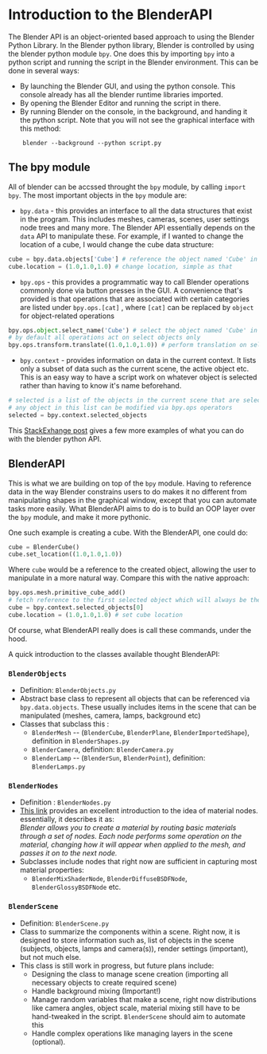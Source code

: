 # Introduction to the BlenderAPI

The Blender API is an object-oriented based approach to using the Blender Python Library. In the Blender python library,
Blender is controlled by using the blender python module `bpy`. One does this by importing `bpy` into a python script and
running the script in the Blender environment. This can be done in several ways:
* By launching the Blender GUI, and using the python console. This console already has all the blender runtime libraries
 imported.
* By opening the Blender Editor and running the script in there.
* By running Blender on the console, in the background, and handing it the python script. Note that you will not see the 
graphical interface with this method:
```
    blender --background --python script.py
```

## The bpy module

All of blender can be accssed throught the `bpy` module, by calling `import bpy`.
The most important objects in the `bpy` module are:

* `bpy.data` - this provides an interface to all the data structures that exist in the program. This includes meshes,
cameras, scenes, user settings node trees and many more. The Blender API essentially depends on the `data` API to
manipulate these. For example, if I wanted to change the location of a cube, I would change the cube data structure:

```python
cube = bpy.data.objects['Cube'] # reference the object named 'Cube' in the program
cube.location = (1.0,1.0,1.0) # change location, simple as that
```

* `bpy.ops` - this provides a programmatic way to call Blender operations commonly done via button presses in the GUI. 
 A convenience that's provided is that operations that are associated with certain categories are listed under `bpy.ops.[cat]` 
 , where `[cat]` can be replaced by `object` for object-related operations
```python
bpy.ops.object.select_name('Cube') # select the object named 'Cube' in the program
# by default all operations act on select objects only
bpy.ops.transform.translate((1.0,1.0,1.0)) # perform translation on selected object
```

* `bpy.context` - provides information on data in the current context. It lists only a subset of data such as the 
current scene, the active object etc. This is an easy way to have a script work on whatever object is selected rather 
than having to know it's name beforehand.
```python
# selected is a list of the objects in the current scene that are selected
# any object in this list can be modified via bpy.ops operators
selected = bpy.context.selected_objects
```

This [StackExhange post](https://blender.stackexchange.com/questions/9353/what-is-the-difference-between-items-listed-in-bpy-ops-bpy-data-and-bpy-context)
gives a few more examples of what you can do with the blender python API.

## BlenderAPI

This is what we are building on top of the `bpy` module. Having to reference data in the way Blender constrains users to
do makes it no different from manipulating shapes in the graphical window, except that you can automate tasks more easily.
What BlenderAPI aims to do is to build an OOP layer over the `bpy` module, and make it more pythonic.

One such example is creating a cube. With the BlenderAPI, one could do:
```python
cube = BlenderCube()
cube.set_location((1.0,1.0,1.0))
```

Where `cube` would be a reference to the created object, allowing the user to manipulate in a more natural way.
Compare this with the native approach:
```python
bpy.ops.mesh.primitive_cube_add()
# fetch reference to the first selected object which will always be the created object
cube = bpy.context.selected_objects[0] 
cube.location = (1.0,1.0,1.0) # set cube location
```

Of course, what BlenderAPI really does is call these commands, under the hood.

A quick introduction to the classes available thought BlenderAPI:
### `BlenderObjects`
- Definition:  `BlenderObjects.py`
- Abstract base class to represent all objects that can be referenced via `bpy.data.objects`. These usually includes 
  items in the scene that can be manipulated (meshes, camera, lamps, background etc)
- Classes that subclass this : 
    - `BlenderMesh` -- (`BlenderCube`,  `BlenderPlane`, `BlenderImportedShape`), definition in  `BlenderShapes.py`
    - `BlenderCamera`, definition: `BlenderCamera.py`
    - `BlenderLamp` -- (`BlenderSun`, `BlenderPoint`), definition: `BlenderLamps.py`

### `BlenderNodes`
- Definition : `BlenderNodes.py`
- [This link](https://docs.blender.org/manual/en/dev/render/blender_render/materials/nodes/introduction.html) provides
  an excellent introduction to the idea of material nodes. essentially, it describes it as:      
  _Blender allows you to create a material by routing basic materials through a set of nodes. Each node performs some 
  operation on the material, changing how it will appear when applied to the mesh, and passes it on to the next node._
- Subclasses include nodes that right now are sufficient in capturing most material properties:
    - `BlenderMixShaderNode`, `BlenderDiffuseBSDFNode`, `BlenderGlossyBSDFNode` etc.
  
     
### `BlenderScene`
- Definition: `BlenderScene.py`
- Class to summarize the components within a scene. Right now, it is designed to store information such as, list of
objects in the scene (subjects, objects, lamps and camera(s)), render settings (important), but not much else. 
- This class is still work in progress, but future plans include:
    - Designing the class to manage scene creation (importing all necessary objects to create required scene)
    - Handle background mixing (Important!)
    - Manage random variables that make a scene, right now distributions like camera angles, object scale, material 
    mixing still have to be hand-tweaked in the script. `BlenderScene` should aim to automate this
    - Handle complex operations like managing layers in the scene (optional).

